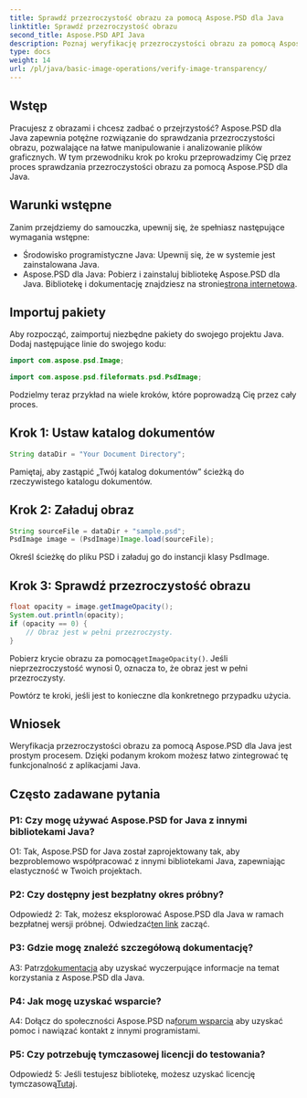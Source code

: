 ```yaml
---
title: Sprawdź przezroczystość obrazu za pomocą Aspose.PSD dla Java
linktitle: Sprawdź przezroczystość obrazu
second_title: Aspose.PSD API Java
description: Poznaj weryfikację przezroczystości obrazu za pomocą Aspose.PSD dla Java. Łatwa integracja, szczegółowa dokumentacja i doskonałe wsparcie społeczności.
type: docs
weight: 14
url: /pl/java/basic-image-operations/verify-image-transparency/
---
```

## Wstęp

Pracujesz z obrazami i chcesz zadbać o przejrzystość? Aspose.PSD dla Java zapewnia potężne rozwiązanie do sprawdzania przezroczystości obrazu, pozwalające na łatwe manipulowanie i analizowanie plików graficznych. W tym przewodniku krok po kroku przeprowadzimy Cię przez proces sprawdzania przezroczystości obrazu za pomocą Aspose.PSD dla Java.

## Warunki wstępne

Zanim przejdziemy do samouczka, upewnij się, że spełniasz następujące wymagania wstępne:

- Środowisko programistyczne Java: Upewnij się, że w systemie jest zainstalowana Java.
-  Aspose.PSD dla Java: Pobierz i zainstaluj bibliotekę Aspose.PSD dla Java. Bibliotekę i dokumentację znajdziesz na stronie[strona internetowa](https://releases.aspose.com/psd/java/).

## Importuj pakiety

Aby rozpocząć, zaimportuj niezbędne pakiety do swojego projektu Java. Dodaj następujące linie do swojego kodu:

```java
import com.aspose.psd.Image;

import com.aspose.psd.fileformats.psd.PsdImage;
```

Podzielmy teraz przykład na wiele kroków, które poprowadzą Cię przez cały proces.

## Krok 1: Ustaw katalog dokumentów

```java
String dataDir = "Your Document Directory";
```

Pamiętaj, aby zastąpić „Twój katalog dokumentów” ścieżką do rzeczywistego katalogu dokumentów.

## Krok 2: Załaduj obraz

```java
String sourceFile = dataDir + "sample.psd";
PsdImage image = (PsdImage)Image.load(sourceFile);
```

Określ ścieżkę do pliku PSD i załaduj go do instancji klasy PsdImage.

## Krok 3: Sprawdź przezroczystość obrazu

```java
float opacity = image.getImageOpacity();
System.out.println(opacity);
if (opacity == 0) {
    // Obraz jest w pełni przezroczysty.
}
```

 Pobierz krycie obrazu za pomocą`getImageOpacity()`. Jeśli nieprzezroczystość wynosi 0, oznacza to, że obraz jest w pełni przezroczysty.

Powtórz te kroki, jeśli jest to konieczne dla konkretnego przypadku użycia.

## Wniosek

Weryfikacja przezroczystości obrazu za pomocą Aspose.PSD dla Java jest prostym procesem. Dzięki podanym krokom możesz łatwo zintegrować tę funkcjonalność z aplikacjami Java.

## Często zadawane pytania

### P1: Czy mogę używać Aspose.PSD for Java z innymi bibliotekami Java?

O1: Tak, Aspose.PSD for Java został zaprojektowany tak, aby bezproblemowo współpracować z innymi bibliotekami Java, zapewniając elastyczność w Twoich projektach.

### P2: Czy dostępny jest bezpłatny okres próbny?

 Odpowiedź 2: Tak, możesz eksplorować Aspose.PSD dla Java w ramach bezpłatnej wersji próbnej. Odwiedzać[ten link](https://releases.aspose.com/) zacząć.

### P3: Gdzie mogę znaleźć szczegółową dokumentację?

 A3: Patrz[dokumentacja](https://reference.aspose.com/psd/java/) aby uzyskać wyczerpujące informacje na temat korzystania z Aspose.PSD dla Java.

### P4: Jak mogę uzyskać wsparcie?

 A4: Dołącz do społeczności Aspose.PSD na[forum wsparcia](https://forum.aspose.com/c/psd/34) aby uzyskać pomoc i nawiązać kontakt z innymi programistami.

### P5: Czy potrzebuję tymczasowej licencji do testowania?

 Odpowiedź 5: Jeśli testujesz bibliotekę, możesz uzyskać licencję tymczasową[Tutaj](https://purchase.aspose.com/temporary-license/).